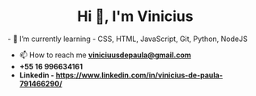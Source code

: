 <h1 align="center">Hi 👋, I'm Vinicius</h1>
- 🌱 I’m currently learning - CSS, HTML, JavaScript, Git, Python, NodeJS

- 📫 How to reach me **viniciuusdepaula@gmail.com**
- **+55 16 996634161**
- **Linkedin - https://www.linkedin.com/in/vinicius-de-paula-791466290/**

